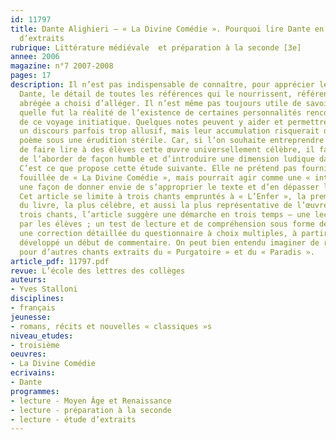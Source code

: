 ```yaml
---
id: 11797
title: Dante Alighieri – « La Divine Comédie ». Pourquoi lire Dante en 3e ? Étude
  d’extraits
rubrique: Littérature médiévale  et préparation à la seconde [3e]
annee: 2006
magazine: n°7 2007-2008
pages: 17
description: Il n’est pas indispensable de connaître, pour apprécier le texte de
  Dante, le détail de toutes les références qui le nourrissent, références que l’édition
  abrégée a choisi d’alléger. Il n’est même pas toujours utile de savoir exactement
  quelle fut la réalité de l’existence de certaines personnalités rencontrées au cours
  de ce voyage initiatique. Quelques notes peuvent y aider et permettre d’éclaircir
  un discours parfois trop allusif, mais leur accumulation risquerait d’écraser le
  poème sous une érudition stérile. Car, si l’on souhaite entreprendre la gageure
  de faire lire à des élèves cette œuvre universellement célèbre, il faut accepter
  de l’aborder de façon humble et d’introduire une dimension ludique dans son approche.
  C’est ce que propose cette étude suivante. Elle ne prétend pas fournir une analyse
  fouillée de « La Divine Comédie », mais pourrait agir comme une « introduction apéritive »,
  une façon de donner envie de s’approprier le texte et d’en dépasser les difficultés.
  Cet article se limite à trois chants empruntés à « L’Enfer », la première partie
  du livre, la plus célèbre, et aussi la plus représentative de l’œuvre. Pour ces
  trois chants, l’article suggère une démarche en trois temps – une lecture personnelle
  par les élèves ; un test de lecture et de compréhension sous forme de « quizz » ;
  une correction détaillée du questionnaire à choix multiples, à partir duquel sera
  développé un début de commentaire. On peut bien entendu imaginer de reproduire l’exercice
  pour d’autres chants extraits du « Purgatoire » et du « Paradis ».
article_pdf: 11797.pdf
revue: L’école des lettres des collèges
auteurs:
- Yves Stalloni
disciplines:
- français
jeunesse:
- romans, récits et nouvelles « classiques »s
niveau_etudes:
- troisième
oeuvres:
- La Divine Comédie
ecrivains:
- Dante
programmes:
- lecture - Moyen Âge et Renaissance
- lecture - préparation à la seconde
- lecture - étude d’extraits
---
```

